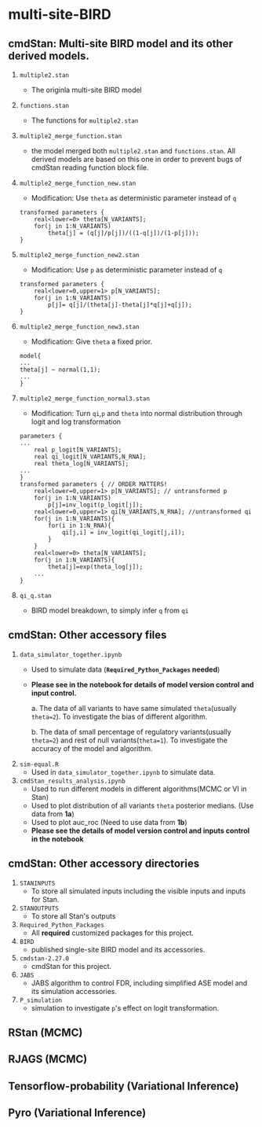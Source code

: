 # multi-site-BIRD
## cmdStan: Multi-site BIRD model and its other derived models.
1. `multiple2.stan` 
    - The originla multi-site BIRD model 
2. `functions.stan` 
    - The functions for `multiple2.stan`
3. `multiple2_merge_function.stan`
    - the model merged both `multiple2.stan` and `functions.stan`. All derived models are based on this one in order to prevent bugs of cmdStan reading function block file. 
4. `multiple2_merge_function_new.stan`
    - Modification: Use `theta` as deterministic parameter instead of `q`
    ```
    transformed parameters {
        real<lower=0> theta[N_VARIANTS];
        for(j in 1:N_VARIANTS)
            theta[j] = (q[j]/p[j])/((1-q[j])/(1-p[j]));
    }
    ```
5. `multiple2_merge_function_new2.stan`
    - Modification: Use `p` as deterministic parameter instead of `q`
    ```
    transformed parameters { 
        real<lower=0,upper=1> p[N_VARIANTS];
        for(j in 1:N_VARIANTS)
            p[j]= q[j]/(theta[j]-theta[j]*q[j]+q[j]);
    }
    ```
6. `multiple2_merge_function_new3.stan`
    - Modification: Give `theta` a fixed prior. 
    ```
    model{
    ...
    theta[j] ~ normal(1,1);
    ...
    }
    ```
    
7. `multiple2_merge_function_normal3.stan`
    - Modification: Turn `qi`,`p` and `theta` into normal distribution through logit and log transformation
    ```
    parameters {
    ...
        real p_logit[N_VARIANTS];
        real qi_logit[N_VARIANTS,N_RNA];
        real theta_log[N_VARIANTS];
    ...
    }
    transformed parameters { // ORDER MATTERS!
        real<lower=0,upper=1> p[N_VARIANTS]; // untransformed p
        for(j in 1:N_VARIANTS)
            p[j]=inv_logit(p_logit[j]);
        real<lower=0,upper=1> qi[N_VARIANTS,N_RNA]; //untransformed qi
        for(j in 1:N_VARIANTS){
            for(i in 1:N_RNA){
                qi[j,i] = inv_logit(qi_logit[j,i]);
            }
        }
        real<lower=0> theta[N_VARIANTS];
        for(j in 1:N_VARIANTS){
            theta[j]=exp(theta_log[j]);
        ...
   }
   ```
8. `qi_q.stan`
    - BIRD model breakdown, to simply infer `q` from `qi`

## cmdStan: Other accessory files
1. `data_simulator_together.ipynb` 
    - Used to simulate data (__`Required_Python_Packages` needed__)
    - __Please see in the notebook for details of model version control and input control.__
        
        a. The data of all variants to have same simulated `theta`(usually `theta=2`). To investigate the bias of different algorithm. 
      
        b. The data of small percentage of regulatory variants(usually `theta=2`) and rest of null variants(`theta=1`). To investigate the accuracy of the model and algorithm. 
2. `sim-equal.R`
    - Used in `data_simulator_together.ipynb` to simulate data. 
3. `cmdStan_results_analysis.ipynb`
    - Used to run different models in different algorithms(MCMC or VI in Stan)
    - Used to plot distribution of all variants `theta` posterior medians. (Use data from __1a__)
    - Used to plot auc_roc (Need to use data from __1b__)
    - __Please see the details of model version control and inputs control in the notebook__

## cmdStan: Other accessory directories 
1. `STANINPUTS`
    - To store all simulated inputs including the visible inputs and inputs for Stan. 
2. `STANOUTPUTS`
    - To store all Stan's outputs 
3. `Required_Python_Packages`
    - All __required__ customized packages for this project. 
4. `BIRD`
    - published single-site BIRD model and its accessories.
5. `cmdstan-2.27.0`
    - cmdStan for this project.
6. `JABS`
    - JABS algorithm to control FDR, including simplified ASE model and its simulation accessories. 
7. `P_simulation`
    - simulation to investigate `p`'s effect on logit transformation. 

## RStan (MCMC)

## RJAGS (MCMC)

## Tensorflow-probability (Variational Inference)

## Pyro (Variational Inference)


